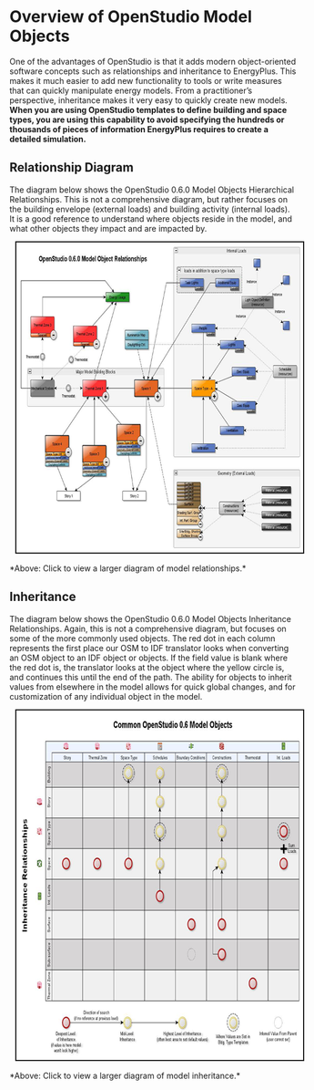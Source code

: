 <h1>Overview of OpenStudio Model Objects</h1>

One of the advantages of OpenStudio is that it adds modern object-oriented software concepts such as relationships and inheritance to EnergyPlus.  This makes it much easier to add new functionality to tools or write measures that can quickly manipulate energy models.  From a practitioner’s perspective, inheritance makes it very easy to quickly create new models.  __When you are using OpenStudio templates to define building and space types, you are using this capability to avoid specifying the hundreds or thousands of pieces of information EnergyPlus requires to create a detailed simulation.__

## Relationship Diagram
The diagram below shows the OpenStudio 0.6.0 Model Objects Hierarchical Relationships. This is not a comprehensive diagram, but rather focuses on the building envelope (external loads) and building activity (internal loads). It is a good reference to understand where objects reside in the model, and what other objects they impact and are impacted by.

<a href="../../img/model/model_object_relationships.jpg" target="_blank">
<img src="../../img/model/thumb_model_object_relationships.png" alt="Resized JPEG graphic" title="Click to view" border="2" width="750" height="544" hspace="10" /></a>
<p>*Above: Click to view a larger diagram of model relationships.*</p>

## Inheritance
The diagram below shows the OpenStudio 0.6.0 Model Objects Inheritance Relationships. Again, this is not a comprehensive diagram, but focuses on some of the more commonly used objects. The red dot in each column represents the first place our OSM to IDF translator looks when converting an OSM object to an IDF object or objects. If the field value is blank where the red dot is, the translator looks at the object where the yellow circle is, and continues this until the end of the path. The ability for objects to inherit values from elsewhere in the model allows for quick global changes, and for customization of any individual object in the model.

<a href="../../img/model/openstudio_inheritance.jpg" target="_blank">
<img src="../../img/model/thumb_openstudio_inheritance.png" alt="Resized JPEG graphic" title="Click to view" border="2" width="750" height="613" hspace="10" /></a>
<p>*Above: Click to view a larger diagram of model inheritance.*</p>

